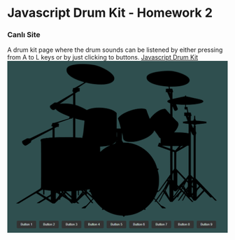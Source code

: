 # Javascript Drum Kit - Homework 2

### Canlı Site

A drum kit page where the drum sounds can be listened by either pressing from A to L keys or by just clicking to buttons.
[Javascript Drum Kit](https://noyansoylu.github.io/Patika-Front-End-Bootcamp-Practices/Week5/hw2/index.html)
![Proje Ekran Görüntüsü](./drums/screenshot.png)